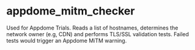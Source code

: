 # appdome_mitm_checker
Used for Appdome Trials. Reads a list of hostnames, determines the network owner (e.g, CDN) and performs TLS/SSL validation tests. Failed tests would trigger an Appdome MiTM warning.
